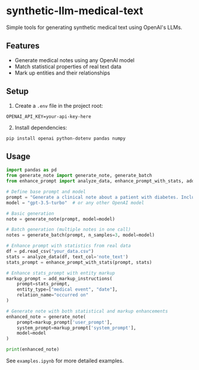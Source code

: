 # synthetic-llm-medical-text

Simple tools for generating synthetic medical text using OpenAI's LLMs.

## Features
- Generate medical notes using any OpenAI model
- Match statistical properties of real text data
- Mark up entities and their relationships

## Setup

1. Create a `.env` file in the project root:
```
OPENAI_API_KEY=your-api-key-here
```

2. Install dependencies:
```
pip install openai python-dotenv pandas numpy
```

## Usage

```python
import pandas as pd
from generate_note import generate_note, generate_batch
from enhance_prompt import analyze_data, enhance_prompt_with_stats, add_markup_instructions

# Define base prompt and model
prompt = "Generate a clinical note about a patient with diabetes. Include their symptoms, medications, and treatment plan."
model = "gpt-3.5-turbo"  # or any other OpenAI model

# Basic generation
note = generate_note(prompt, model=model)

# Batch generation (multiple notes in one call)
notes = generate_batch(prompt, n_samples=3, model=model)

# Enhance prompt with statistics from real data
df = pd.read_csv("your_data.csv")
stats = analyze_data(df, text_col='note_text')
stats_prompt = enhance_prompt_with_stats(prompt, stats)

# Enhance stats_prompt with entity markup
markup_prompt = add_markup_instructions(
    prompt=stats_prompt,
    entity_type=["medical event", "date"],
    relation_name="occurred on"
)

# Generate note with both statistical and markup enhancements
enhanced_note = generate_note(
    prompt=markup_prompt['user_prompt'],
    system_prompt=markup_prompt['system_prompt'],
    model=model
)

print(enhanced_note)
```

See `examples.ipynb` for more detailed examples.